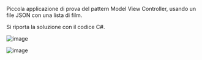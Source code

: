 Piccola applicazione di prova del pattern Model View Controller, usando un file JSON con una lista di film.

Si riporta la soluzione con il codice C#.

![image](https://github.com/cla1994/ListaFilmConMVC/assets/116500326/ec1c812a-a257-4427-97a2-dc2d8ce0b2b7)

![image](https://github.com/cla1994/ListaFilmConMVC/assets/116500326/59fd7bf1-ab5f-4946-97ee-8cb34b3a41a2)
